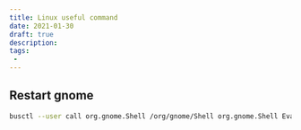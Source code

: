 ```yaml
---
title: Linux useful command
date: 2021-01-30 
draft: true 
description:
tags: 
 -  
---
```


## Restart gnome

```bash
busctl --user call org.gnome.Shell /org/gnome/Shell org.gnome.Shell Eval s 'Meta.restart("Restarting…")'
```
